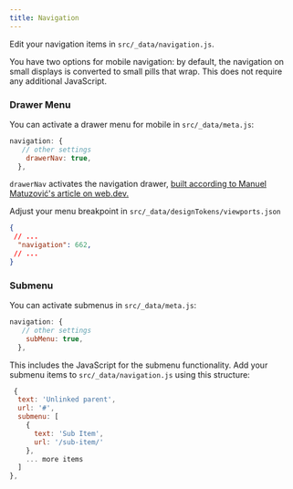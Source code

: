 ```yaml
---
title: Navigation
---
```


Edit your navigation items in `src/_data/navigation.js`.

You have two options for mobile navigation: by default, the navigation on small displays is converted to small pills that wrap. This does not require any additional JavaScript.

### Drawer Menu

You can activate a drawer menu for mobile in `src/_data/meta.js`:

```js
navigation: {
   // other settings
    drawerNav: true,
  },
```

`drawerNav` activates the navigation drawer, [built according to Manuel Matuzović's article on web.dev.](https://web.dev/articles/website-navigation)

Adjust your menu breakpoint in `src/_data/designTokens/viewports.json`

```json
{
 // ...
  "navigation": 662,
 // ...
}
```

### Submenu

You can activate submenus in `src/_data/meta.js`:

```js
navigation: {
   // other settings
    subMenu: true,
  },
```

This includes the JavaScript for the submenu functionality. Add your submenu items to  `src/_data/navigation.js` using this structure:

```js
 {
  text: 'Unlinked parent',
  url: '#',
  submenu: [
    {
      text: 'Sub Item',
      url: '/sub-item/'
    },
    ... more items
  ]
},
```